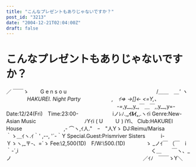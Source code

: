 ```yaml
---
title: "こんなプレゼントもありじゃないですか？"
post_id: "3213"
date: "2004-12-21T02:04:00Z"
draft: false
---
```


# こんなプレゼントもありじゃないですか？

／ ￣￣ゝ　 　G e n s o u　　　　　　　　 　　　　　　　　　/＿＿　＿_' ヽ 　　　　HAKUREI. Night Party　　　　　　,　ｲ=> →[]← <=Y,、 　　　　　　　　　　　　　　　　　　　 　　-=_,y__,y_,￣＿￣_,_,y__,y=- Date:12/24(Fri)　Time:23:00- 　　　　　　 iノﾚﾉ.,__,ｲﾙｲ,__,.ヽｲi Genre:New-Asian Music　　　　　 　　　　ﾉYｲi ( U　　 Ｕ ) iYi、 Club:HAKUREI House　　　　　　　　,- ⌒ヽ,ｲ人."　ｰ　"人Yゝ DJ:Reimu/Marisa　　　　　　　　　 　 ｀ゝ＿ｲヽ.ｲ｀' ,--, '´-｀Y Special.Guest:Prismriver Sisters　　　i-　　Ｙゝヽ,_〒-、=´ゝ Fee:\2,500(1D)　F/W:\500.(1D)　　　　ゝ _ノｲ￣ （￣　i｀-´,i 　　　　　　　　　　　　　　　　　　 　　　　　　　く＿　　￣ヽ、_ノ 　　　　　　　　　　　　　　　　　　　　　　　　　／ｲﾉ　￣￣ゝY＼
